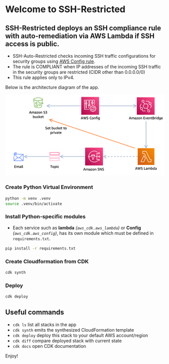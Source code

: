 
# Welcome to SSH-Restricted 

## SSH-Restricted deploys an SSH compliance rule with auto-remediation via AWS Lambda if SSH access is public.



* SSH-Auto-Restricted checks incoming SSH traffic configurations for security groups using [AWS Config rule](https://docs.aws.amazon.com/config/latest/developerguide/restricted-ssh.html).
* The rule is COMPLIANT when IP addresses of the incoming SSH traffic in the security groups are restricted (CIDR other than 0.0.0.0/0)
* This rule applies only to IPv4. 

Below is the architecture diagram of the app.

![](arch.png)



### Create Python Virtual Environment

```bash
python -m venv .venv
source .venv/bin/activate
```

### Install Python-specific modules

* Each service such as **lambda** _(`aws_cdk.aws_lambda`)_ or **Config** _(`aws_cdk.aws_config`)_, has its own module which must be defined in `requirements.txt`.

```bash
pip install -r requirements.txt
```

### Create Cloudformation from CDK

```bash
cdk synth
```

### Deploy

```bash
cdk deploy
```




## Useful commands

 * `cdk ls`          list all stacks in the app
 * `cdk synth`       emits the synthesized CloudFormation template
 * `cdk deploy`      deploy this stack to your default AWS account/region
 * `cdk diff`        compare deployed stack with current state
 * `cdk docs`        open CDK documentation

Enjoy!
